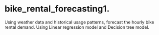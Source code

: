 # bike_rental_forecasting1.
Using weather data and historical usage patterns, forecast the hourly bike rental demand.  Using Linear regression model and Decision tree model. 
